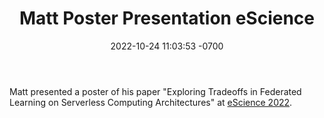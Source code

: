 ﻿---
layout: post
title: "Matt Poster Presentation eScience"
date: 2022-10-24 11:03:53 -0700
type: 
---

Matt presented a poster of his paper "Exploring Tradeoffs in Federated Learning on Serverless Computing Architectures" at [eScience 2022](https://www.escience-conference.org/2022).